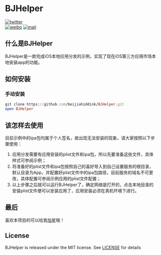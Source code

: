 # BJHelper

[![twitter](https://img.shields.io/badge/twitter-@beijiahiddink-blue.svg?style=flat)](https://twitter.com/beijiahiddink)          
[![weibo](https://img.shields.io/badge/weibo-@beijiahiddink-green.svg?style=flat)](http://weibo.com/u/3788698095)
[![mail](https://img.shields.io/badge/mail-@beijiahiddink-pink.svg?style=flat)](mailto://wangxu@beijiahiddink.com)

## 什么是BJHelper

BJHelper是一款完成iOS本地应用分发的示例，实现了现在iOS第三方应用市场本地安装app的功能。

## 如何安装

### 手动安装

```ruby
git clone https://github.com/beijiahiddink/BJHelper.git
open BJHelper
```

## 该怎样去使用

目前示例中的ipa包均属于个人签名，故出现无法安装的现象，请大家按照以下步骤使用：
1. 应用分发需要有应用安装的plist文件和ipa包，所以先要准备这些文件，具体样式可参阅示例；
2. 将准备好的plist文件和ipa包按照自己的喜好导入到自己设置服务的根目录，默认目录为App，并配置好plist文件中的ipa包路径，目前服务的域名不可更改，具体配置可参阅示例应用的plist文件配置；
3. 以上步骤之后就可以运行BJHelper了，确定网络是打开的，点击本地目录的安装plist文件便可以安装应用了，应用安装必须在真机环境下进行。

## 最后

喜欢本项目的可以给我[加星](https://github.com/beijiahiddink/BJHelper/stargazers)哦！

## License

BJHelper is released under the MIT license. See [LICENSE](LICENSE) for details  